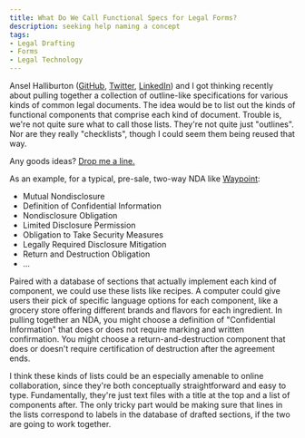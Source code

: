 ```yaml
---
title: What Do We Call Functional Specs for Legal Forms?
description: seeking help naming a concept
tags:
- Legal Drafting
- Forms
- Legal Technology
---
```


Ansel Halliburton ([GitHub](https://github.com/anseljh), [Twitter](https://twitter.com/anseljh), [LinkedIn](https://linkedin.com/in/anseljh)) and I got thinking recently about pulling together a collection of outline-like specifications for various kinds of common legal documents.  The idea would be to list out the kinds of functional components that comprise each kind of document.  Trouble is, we're not quite sure what to call those lists.  They're not quite just "outlines".  Nor are they really "checklists", though I could seem them being reused that way.

Any goods ideas?  [Drop me a line.](mailto:kyle@kemitchell.com?subject=Functional%20Specs)

As an example, for a typical, pre-sale, two-way NDA like [Waypoint](https://waypointnda.com):

- Mutual Nondisclosure
- Definition of Confidential Information
- Nondisclosure Obligation
- Limited Disclosure Permission
- Obligation to Take Security Measures
- Legally Required Disclosure Mitigation
- Return and Destruction Obligation
- ...

Paired with a database of sections that actually implement each kind of component, we could use these lists like recipes.  A computer could give users their pick of specific language options for each component, like a grocery store offering different brands and flavors for each ingredient.  In pulling together an NDA, you might choose a definition of "Confidential Information" that does or does not require marking and written confirmation.  You might choose a return-and-destruction component that does or doesn't require certification of destruction after the agreement ends.

I think these kinds of lists could be an especially amenable to online collaboration, since they're both conceptually straightforward and easy to type.  Fundamentally, they're just text files with a title at the top and a list of components after.  The only tricky part would be making sure that lines in the lists correspond to labels in the database of drafted sections, if the two are going to work together.
